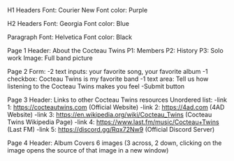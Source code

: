 H1 Headers
Font: Courier New
Font color: Purple

H2 Headers
Font: Georgia
Font color: Blue

Paragraph
Font: Helvetica
Font color: Black


Page 1
Header: About the Cocteau Twins
P1: Members
P2: History
P3: Solo work
Image: Full band picture

Page 2
Form:
  -2 text inputs: your favorite song, your favorite album
  -1 checkbox: Cocteau Twins is my favorite band
  -1 text area: Tell us how listening to the Cocteau Twins makes you feel
  -Submit button

Page 3
Header: Links to other Cocteau Twins resources
Unordered list:
  -link 1: https://cocteautwins.com (Official Website)
  -link 2: https://4ad.com (4AD Website)
  -link 3: https://en.wikipedia.org/wiki/Cocteau_Twins (Cocteau Twins Wikipedia Page)
  -link 4: https://www.last.fm/music/Cocteau+Twins (Last FM)
  -link 5: https://discord.gg/Rqx72Nw9 (Official Discord Server)

  Page 4
  Header: Album Covers
  6 images (3 across, 2 down, clicking on the image opens the source of that image in a new window)
